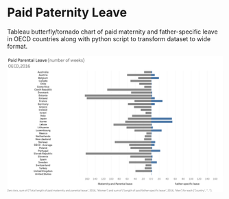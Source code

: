 # Paid Paternity Leave

Tableau butterfly/tornado chart of paid maternity and father-specific leave in OECD countries along with python script to transform dataset to wide format. 

![](pl_graph.png)


